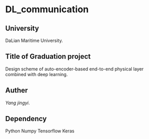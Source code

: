 # DL_communication

## **University** 
DaLian Maritime University.

## **Title of Graduation project**
Design scheme of auto-encoder-based end-to-end physical layer combined with deep learning.

## **Auther**
*Yang jingyi*.

## **Dependency**
Python
Numpy
Tensorflow
Keras

